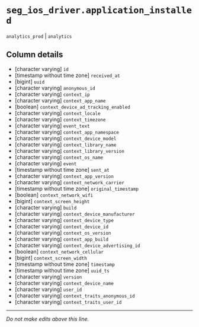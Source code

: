 # `seg_ios_driver.application_installed`
`analytics_prod` | `analytics`

## Column details
* [character varying] `id`
* [timestamp without time zone] `received_at`
* [bigint]    `uuid`
* [character varying] `anonymous_id`
* [character varying] `context_ip`
* [character varying] `context_app_name`
* [boolean]   `context_device_ad_tracking_enabled`
* [character varying] `context_locale`
* [character varying] `context_timezone`
* [character varying] `event_text`
* [character varying] `context_app_namespace`
* [character varying] `context_device_model`
* [character varying] `context_library_name`
* [character varying] `context_library_version`
* [character varying] `context_os_name`
* [character varying] `event`
* [timestamp without time zone] `sent_at`
* [character varying] `context_app_version`
* [character varying] `context_network_carrier`
* [timestamp without time zone] `original_timestamp`
* [boolean]   `context_network_wifi`
* [bigint]    `context_screen_height`
* [character varying] `build`
* [character varying] `context_device_manufacturer`
* [character varying] `context_device_type`
* [character varying] `context_device_id`
* [character varying] `context_os_version`
* [character varying] `context_app_build`
* [character varying] `context_device_advertising_id`
* [boolean]   `context_network_cellular`
* [bigint]    `context_screen_width`
* [timestamp without time zone] `timestamp`
* [timestamp without time zone] `uuid_ts`
* [character varying] `version`
* [character varying] `context_device_name`
* [character varying] `user_id`
* [character varying] `context_traits_anonymous_id`
* [character varying] `context_traits_user_id`

-------------------------------------------------------------------------------
*Do not make edits above this line.*
